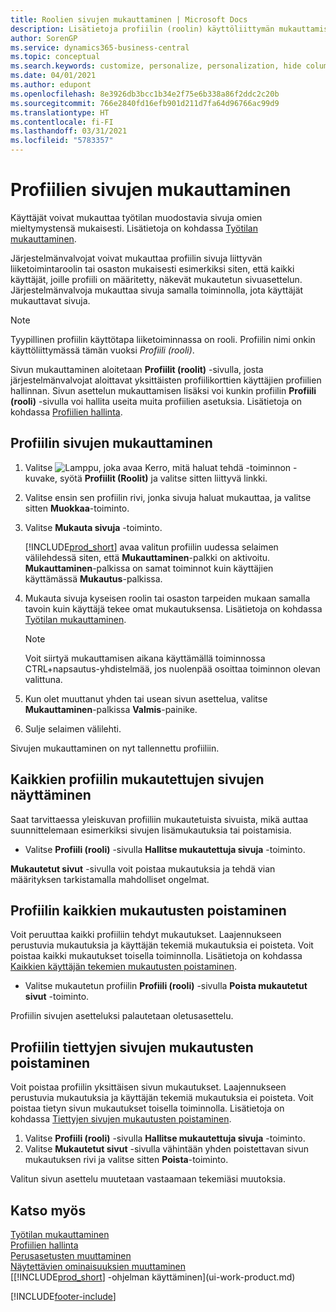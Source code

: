 ```yaml
---
title: Roolien sivujen mukauttaminen | Microsoft Docs
description: Lisätietoja profiilin (roolin) käyttöliittymän mukauttamisesta siten, että kaikki käyttäjät, joille kyseinen rooli on määritetty, näkevät mukautetun työtilan.
author: SorenGP
ms.service: dynamics365-business-central
ms.topic: conceptual
ms.search.keywords: customize, personalize, personalization, hide columns, remove fields, move fields
ms.date: 04/01/2021
ms.author: edupont
ms.openlocfilehash: 8e3926db3bcc1b34e2f75e6b338a86f2ddc2c20b
ms.sourcegitcommit: 766e2840fd16efb901d211d7fa64d96766ac99d9
ms.translationtype: HT
ms.contentlocale: fi-FI
ms.lasthandoff: 03/31/2021
ms.locfileid: "5783357"
---
```

# <a name="customize-pages-for-profiles"></a>Profiilien sivujen mukauttaminen
Käyttäjät voivat mukauttaa työtilan muodostavia sivuja omien mieltymystensä mukaisesti. Lisätietoja on kohdassa [Työtilan mukauttaminen](ui-personalization-user.md).

Järjestelmänvalvojat voivat mukauttaa profiilin sivuja liittyvän liiketoimintaroolin tai osaston mukaisesti esimerkiksi siten, että kaikki käyttäjät, joille profiili on määritetty, näkevät mukautetun sivuasettelun. Järjestelmänvalvoja mukauttaa sivuja samalla toiminnolla, jota käyttäjät mukauttavat sivuja.

> [!NOTE]
> Tyypillinen profiilin käyttötapa liiketoiminnassa on rooli. Profiilin nimi onkin käyttöliittymässä tämän vuoksi *Profiili (rooli)*.

Sivun mukauttaminen aloitetaan **Profiilit (roolit)** -sivulla, josta järjestelmänvalvojat aloittavat yksittäisten profiilikorttien käyttäjien profiilien hallinnan. Sivun asettelun mukauttamisen lisäksi voi kunkin profiilin **Profiili (rooli)** -sivulla voi hallita useita muita profiilien asetuksia. Lisätietoja on kohdassa [Profiilien hallinta](admin-users-profiles-roles.md).

## <a name="to-customize-pages-for-a-profile"></a>Profiilin sivujen mukauttaminen
1. Valitse ![Lamppu, joka avaa Kerro, mitä haluat tehdä -toiminnon](media/ui-search/search_small.png "Kerro, mitä haluat tehdä") -kuvake, syötä **Profiilit (Roolit)** ja valitse sitten liittyvä linkki.
2. Valitse ensin sen profiilin rivi, jonka sivuja haluat mukauttaa, ja valitse sitten **Muokkaa**-toiminto.
3. Valitse **Mukauta sivuja** -toiminto.

    [!INCLUDE[prod_short](includes/prod_short.md)] avaa valitun profiilin uudessa selaimen välilehdessä siten, että **Mukauttaminen**-palkki on aktivoitu. **Mukauttaminen**-palkissa on samat toiminnot kuin käyttäjien käyttämässä **Mukautus**-palkissa.

4. Mukauta sivuja kyseisen roolin tai osaston tarpeiden mukaan samalla tavoin kuin käyttäjä tekee omat mukautuksensa. Lisätietoja on kohdassa [Työtilan mukauttaminen](ui-personalization-user.md).

    > [!NOTE]
    > Voit siirtyä mukauttamisen aikana käyttämällä toiminnossa CTRL+napsautus-yhdistelmää, jos nuolenpää osoittaa toiminnon olevan valittuna.

5. Kun olet muuttanut yhden tai usean sivun asettelua, valitse **Mukauttaminen**-palkissa **Valmis**-painike.
6. Sulje selaimen välilehti.

Sivujen mukauttaminen on nyt tallennettu profiiliin.

## <a name="to-view-all-customized-pages-for-a-profile"></a>Kaikkien profiilin mukautettujen sivujen näyttäminen

Saat tarvittaessa yleiskuvan profiiliin mukautetuista sivuista, mikä auttaa suunnittelemaan esimerkiksi sivujen lisämukautuksia tai poistamisia.

- Valitse **Profiili (rooli)** -sivulla **Hallitse mukautettuja sivuja** -toiminto.

**Mukautetut sivut** -sivulla voit poistaa mukautuksia ja tehdä vian määrityksen tarkistamalla mahdolliset ongelmat.  

## <a name="to-delete-all-customizations-for-a-profile"></a>Profiilin kaikkien mukautusten poistaminen
Voit peruuttaa kaikki profiiliin tehdyt mukautukset. Laajennukseen perustuvia mukautuksia ja käyttäjän tekemiä mukautuksia ei poisteta. Voit poistaa kaikki mukautukset toisella toiminnolla. Lisätietoja on kohdassa [Kaikkien käyttäjän tekemien mukautusten poistaminen](admin-users-profiles-roles.md#to-delete-all-personalizations-made-by-a-user).

- Valitse mukautetun profiilin **Profiili (rooli)** -sivulla **Poista mukautetut sivut** -toiminto.

Profiilin sivujen asetteluksi palautetaan oletusasettelu.  

## <a name="to-delete-customization-for-specific-pages-for-a-profile"></a>Profiilin tiettyjen sivujen mukautusten poistaminen
Voit poistaa profiilin yksittäisen sivun mukautukset. Laajennukseen perustuvia mukautuksia ja käyttäjän tekemiä mukautuksia ei poisteta. Voit poistaa tietyn sivun mukautukset toisella toiminnolla. Lisätietoja on kohdassa [Tiettyjen sivujen mukautusten poistaminen](admin-users-profiles-roles.md#to-delete-personalizations-for-specific-pages).

1. Valitse **Profiili (rooli)** -sivulla **Hallitse mukautettuja sivuja** -toiminto.
2. Valitse **Mukautetut sivut** -sivulla vähintään yhden poistettavan sivun mukautuksen rivi ja valitse sitten **Poista**-toiminto.

Valitun sivun asettelu muutetaan vastaamaan tekemiäsi muutoksia.

## <a name="see-also"></a>Katso myös

[Työtilan mukauttaminen](ui-personalization-user.md)  
[Profiilien hallinta](admin-users-profiles-roles.md)  
[Perusasetusten muuttaminen](ui-change-basic-settings.md)  
[Näytettävien ominaisuuksien muuttaminen](ui-experiences.md)  
[[!INCLUDE[prod_short](includes/prod_short.md)] -ohjelman käyttäminen](ui-work-product.md)  


[!INCLUDE[footer-include](includes/footer-banner.md)]